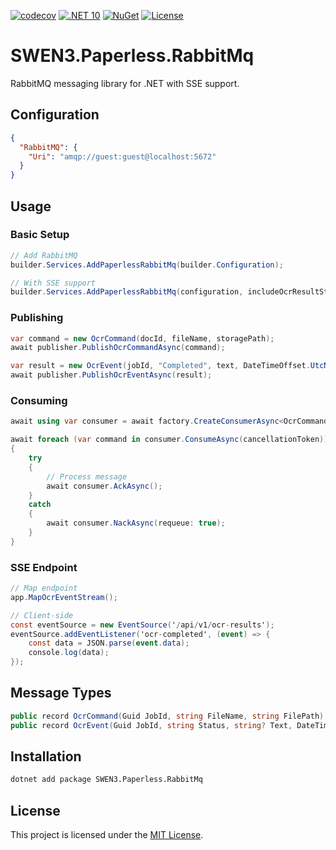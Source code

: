 [![codecov](https://codecov.io/gh/ANcpLua/SWEN3.Paperless.RabbitMq/branch/main/graph/badge.svg?token=lgxIXBnFrn)](https://codecov.io/gh/ANcpLua/SWEN3.Paperless.RabbitMq)
[![.NET 10](https://img.shields.io/badge/.NET-10.0_Preview-7C3AED)](https://dotnet.microsoft.com/download/dotnet/10.0)
[![NuGet](https://img.shields.io/nuget/v/SWEN3.Paperless.RabbitMq?label=NuGet&color=0891B2)](https://www.nuget.org/packages/SWEN3.Paperless.RabbitMq/)
[![License](https://img.shields.io/badge/License-MIT-blue.svg)](https://github.com/ANcpLua/SWEN3.Paperless.RabbitMq/blob/main/LICENSE)

# SWEN3.Paperless.RabbitMq

RabbitMQ messaging library for .NET with SSE support.

## Configuration

```json
{
  "RabbitMQ": {
    "Uri": "amqp://guest:guest@localhost:5672"
  }
}
```

## Usage

### Basic Setup

```csharp
// Add RabbitMQ
builder.Services.AddPaperlessRabbitMq(builder.Configuration);

// With SSE support
builder.Services.AddPaperlessRabbitMq(configuration, includeOcrResultStream: true);
```

### Publishing

```csharp
var command = new OcrCommand(docId, fileName, storagePath);
await publisher.PublishOcrCommandAsync(command);

var result = new OcrEvent(jobId, "Completed", text, DateTimeOffset.UtcNow);
await publisher.PublishOcrEventAsync(result);
```

### Consuming

```csharp
await using var consumer = await factory.CreateConsumerAsync<OcrCommand>();

await foreach (var command in consumer.ConsumeAsync(cancellationToken))
{
    try
    {
        // Process message
        await consumer.AckAsync();
    }
    catch
    {
        await consumer.NackAsync(requeue: true);
    }
}
```

### SSE Endpoint

```csharp
// Map endpoint
app.MapOcrEventStream();

// Client-side
const eventSource = new EventSource('/api/v1/ocr-results');
eventSource.addEventListener('ocr-completed', (event) => {
    const data = JSON.parse(event.data);
    console.log(data);
});
```

## Message Types

```csharp
public record OcrCommand(Guid JobId, string FileName, string FilePath);
public record OcrEvent(Guid JobId, string Status, string? Text, DateTimeOffset ProcessedAt);
```

## Installation

```bash
dotnet add package SWEN3.Paperless.RabbitMq
```

## License

This project is licensed under the [MIT License](LICENSE).
